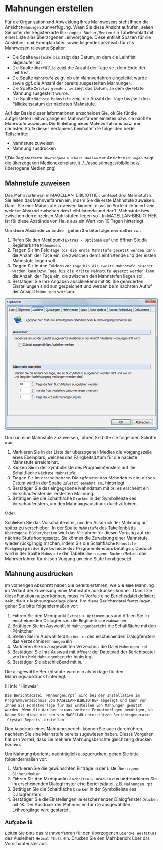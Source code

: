 # Mahnungen erstellen

Für die Organisation und Abwicklung Ihres Mahnwesens steht Ihnen die Ansicht `Mahnungen` zur Verfügung. Wenn Sie diese Ansicht aufrufen, sehen Sie unter der Registerkarte `Überzogene Bücher/Medien` ein Tabellenblatt mit einer Liste aller überzogenen Leihvorgänge. Diese enthält Spalten für die Ausleiher- und Exemplardaten sowie folgende spezifisch für das Mahnwesen relevante Spalten:

* Die Spalte `Ausleihe bis` zeigt das Datum, an dem die Leihfrist abgelaufen ist.
* Die Spalte `Überfällig` zeigt die Anzahl der Tage seit dem Ende der Leihfrist.
* Die Spalte `Mahnstufe` zeigt, ob ein Mahnverfahren eingeleitet wurde sowie ggf. die Anzahl der bereits ausgestellten Mahnungen.
* Die Spalte `Zuletzt gemahnt am` zeigt das Datum, an dem die letzte Mahnung ausgestellt wurde.
* Die Spalte `Nächste Mahnstufe` zeigt die Anzahl der Tage bis /seit dem Fälligkeitsdatum der nächsten Mahnstufe.

Auf der Basis dieser Informationen entscheiden Sie, ob Sie für die aufgelisteten Leihvorgänge ein Mahnverfahren einleiten bzw. die nächste Mahnstufe zuweisen. Die Einleitung eines Mahnverfahrens bzw. der nächsten Stufe dieses Verfahrens beinhaltet die folgenden beide Teilschritte:

* Mahnstufe zuweisen
* Mahnung ausdrucken

![Die Registerkarte `Überzogene Bücher/ Medien` der Ansicht `Mahnungen` zeigt die überzogenen Medienexemplare.](../../assets/images/bibliothek/überzogene Medien.png)

## Mahnstufe zuweisen 

Das Mahnverfahren in MAGELLAN-BIBLIOTHEK umfasst drei Mahnstufen. Sie leiten das Mahnverfahren ein, indem Sie die erste Mahnstufe zuweisen. Damit Sie eine Mahnstufe zuweisen können, muss im Vorfeld definiert sein, welcher Abstand zwischen dem Leihfristende und der 1. Mahnstufe bzw. zwischen den einzelnen Mahnstufen liegen soll. In MAGELLAN-BIBLIOTHEK ist für diese Abstände von Haus aus ein Wert von 10 Tagen hinterlegt.

Um diese Abstände zu ändern, gehen Sie bitte folgendermaßen vor:

1. Rufen Sie den Menüpunkt `Extras > Optionen` auf und öffnen Sie die Registerkarte `Mahnwesen`.
2. Tragen Sie im Feld `Tage bis die erste Mahnstufe gesetzt werden kann` die Anzahl der Tage ein, die zwischen dem Leihfristende und der ersten Mahnstufe liegen soll.
3. Tragen Sie in den Feldern vor `Tage bis die zweite Mahnstufe gesetzt werden kann` bzw. `Tage bis die dritte Mahnstufe gesetzt werden kann` die Anzahl der Tage ein, die zwischen den Mahnstufen liegen soll.
4. Bestätigen Sie Ihre Angaben abschließend mit `OK`.
Die geänderten Einstellungen sind nun gespeichert und werden beim nächsten Aufruf der Ansicht `Mahnungen` wirksam.

![Auf der Registerkarte `Mahnwesen` des Dialogfensters `Optionen` bestimmen Sie die Fristen für die unterschiedlichen Mahnstufen. ](../../assets/images/bibliothek/optionen.png)

Um nun eine Mahnstufe zuzuweisen, führen Sie bitte die folgenden Schritte aus:

1. Markieren Sie in der Liste der überzogenen Medien die Vorgangszeile eines Exemplars, welches das Fälligkeitsdatum für die nächste Mahnstufe erreicht hat.
2. Klicken Sie in der Symbolleiste des Programmfensters auf die Schaltfläche `Nächste Mahnstufe`
3. Tragen Sie im erscheinenden Dialogfenster das Mahndatum ein: dieses Datum wird in der Spalte `Zuletzt gemahnt am…` hinterlegt.
4. Bestätigen Sie das eingegebene Mahndatum mit `OK`: es erscheint ein Vorschaufenster der erstellten Mahnung.
5. Betätigen Sie die Schaltfläche `Drucken` in der Symbolleiste des Vorschaufensters, um den Mahnungsausdruck durchzuführen.

Oder:

Schließen Sie das Vorschaufenster, um den Ausdruck der Mahnung auf später zu verschieben.
In der Spalte `Mahnstufe` des Tabellenblatts `Überzogene Bücher/Medien` wird das Verfahren für diesen Vorgang auf die nächste Stufe hochgesetzt.
Sie können die Zuweisung einer Mahnstufe wieder rückgängig machen, indem Sie die Schaltfläche `Mahnstufe Rückgängig` in der Symbolleiste des Programmfensters betätigen. Dadurch wird in der Spalte `Mahnstufe` der Tabelle `Überzogene Bücher/Medien` das Mahnverfahren für diesen Vorgang um eine Stufe herabgesetzt.

## Mahnung ausdrucken

Im vorherigen Abschnitt haben Sie bereits erfahren, wie Sie eine Mahnung im Verlauf der Zuweisung einer Mahnstufe ausdrucken können. Damit Sie diese Funktion nutzen können, muss im Vorfeld eine Berichtsdatei definiert sein, die als Mahnungsvorlage dient. Um diese Berichtsdatei festzulegen, gehen Sie bitte folgendermaßen vor:

1. Führen Sie den Menüpunkt `Extras > Optionen` aus und öffnen Sie im erscheinenden Dialogfenster die Registerkarte `Mahnwesen`
2. Betätigen Sie im Auswahlfeld `Mahnungenbericht` die Schaltfläche mit den Pünktchen
3. Stellen Sie im Auswahlfeld `Suchen in` des erscheinenden Dialogfensters das Verzeichnis `Mahnungen` ein
4. Markieren Sie im ausgewählten Verzeichnis die Datei `Mahnungen.rpt`
5. Bestätigen Sie Ihre Auswahl mit `Öffnen`: der Dateipfad der Berichtsdatei wird im Feld `Mahnungenbericht` hinterlegt
6. Bestätigen Sie abschließend mit `OK`

Die ausgewählte Berichtsdatei wird nun als Vorlage für den Mahnungsausdruck hinterlegt.


!!! info "Hinweis"

    Die Berichtsdatei `Mahnungen.rpt` wird bei der Installation im Programmverzeichnis von MAGELLAN-BIBLIOTHEK abgelegt und kann von Ihnen als Formatvorlage für das Erstellen von Mahnungen genutzt werden. Wenn Sie darüber hinaus weitere Formatvorlagen benötigen, so könne Sie diese mit dem von MAGELLAN unterstützen Berichtsgenerator `Crystal Reports` erstellen.

Den Ausdruck eines Mahnungsbericht können Sie auch durchführen, nachdem Sie eine Mahnstufe bereits zugewiesen haben. Dieses Vorgehen hat den Vorteil, dass Sie mehrere Mahnungsberichte gleichzeitig drucken können.

Um Mahnungsberichte nachträglich auszudrucken, gehen Sie bitte folgendermaßen vor:

1. Markieren Sie die gewünschten Einträge in der Liste `Überzogene Bücher/Medien`.
2. Führen Sie den Menüpunkt `Bearbeiten > Drucken` aus und markieren Sie im erscheinenden Dialogfenster eine Berichtsdatei, z.B. `Mahnungen.rpt`.
3. Betätigen Sie die Schaltfläche `Drucken` in der Symbolleiste des Dialogfensters.
4. Bestätigen Sie die Einstellungen im erscheinenden Dialogfenster `Drucken` mit `OK`.
Der Ausdruck der Mahnungen für die ausgewählten Leihvorgänge wird gestartet .

### Aufgabe 18

Leiten Sie bitte das Mahnverfahren für den überzogenen `Diercke Weltatlas` des Ausleihers `Helmut Thull` ein. Drucken Sie den Mahnbericht über das Vorschaufenster aus.
